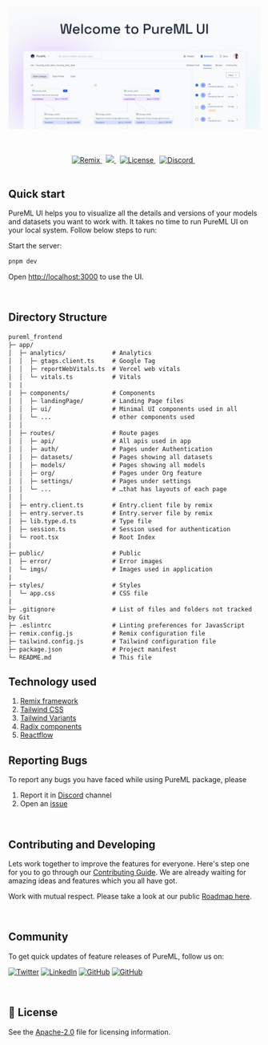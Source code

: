 [![PureMLUI](/assets/FrontendCoverImg.svg)](https://pureml.com)

<br/>
<br/>

<div align="center">
  <a
    href="https://pypi.org/project/pureml/"
  >
    <img alt="Remix" src="https://img.shields.io/badge/remix-1.11.1-green?style=flat&logo=remix&logoColor=white" />
  </a>
  &nbsp;
  <a
    href="https://python-poetry.org/"
  >
    <img src="https://img.shields.io/badge/react-18.2.0-red?style=flat&logo=react&logoColor=white" />
  </a>
  &nbsp;
  <a
    href="https://opensource.org/licenses/Apache-2.0"
  >
    <img alt="License" src="https://img.shields.io/badge/tailwindcss-3.1.2-blue?style=flat&logo=tailwindcss&logoColor=white" />
  </a>
  &nbsp;
  <a
    href="https://discord.gg/xNUHt9yguJ"
  >
    <img alt="Discord" src="https://img.shields.io/badge/Discord-Join%20Discord-blueviolet?style=flat&logo=discord&logoColor=white" />
  </a>
  &nbsp;
</div>

<br/>

## Quick start

PureML UI helps you to visualize all the details and versions of your models and datasets you want to work with. It takes no time to run PureML UI on your local system. Follow below steps to run:

Start the server:

```bash
pnpm dev
```

Open [http://localhost:3000](http://localhost:3000) to use the UI.

<br/>

## Directory Structure

```
pureml_frontend
├─ app/
│  ├─ analytics/             # Analytics
│  │  ├─ gtags.client.ts     # Google Tag
│  │  ├─ reportWebVitals.ts  # Vercel web vitals
│  │  └─ vitals.ts           # Vitals
|  |
|  ├─ components/            # Components
│  │  ├─ landingPage/        # Landing Page files
│  │  ├─ ui/                 # Minimal UI components used in all
│  │  └─ ...                 # other components used
│  │
│  ├─ routes/                # Route pages
│  │  ├─ api/                # All apis used in app
│  │  ├─ auth/               # Pages under Authentication
│  │  ├─ datasets/           # Pages showing all datasets
│  │  ├─ models/             # Pages showing all models
│  │  ├─ org/                # Pages under Org feature
│  │  ├─ settings/           # Pages under settings
│  │  └─ ...                 # …that has layouts of each page
│  │
│  ├─ entry.client.ts        # Entry.client file by remix
│  ├─ entry.server.ts        # Entry.server file by remix
│  ├─ lib.type.d.ts          # Type file
│  ├─ session.ts             # Session used for authentication
│  └─ root.tsx               # Root Index
│
├─ public/                   # Public
|  ├─ error/                 # Error images
|  └─ imgs/                  # Images used in application
|
├─ styles/                   # Styles
│  └─ app.css                # CSS file
|
├─ .gitignore                # List of files and folders not tracked by Git
├─ .eslintrc                 # Linting preferences for JavasScript
├─ remix.config.js           # Remix configuration file
├─ tailwind.config.js        # Tailwind configuration file
├─ package.json              # Project manifest
└─ README.md                 # This file
```

## Technology used

1. [Remix framework](https://remix.run/)
2. [Tailwind CSS](https://remix.run/)
3. [Tailwind Variants](https://www.tailwind-variants.org/docs/introduction)
4. [Radix components](https://www.radix-ui.com/docs/primitives/overview/introduction)
5. [Reactflow](https://reactflow.dev/)

## Reporting Bugs

To report any bugs you have faced while using PureML package, please

1. Report it in [Discord](https://discord.gg/xNUHt9yguJ) channel
2. Open an [issue](https://github.com/PureMLHQ/PureML/issues)

<br />

## Contributing and Developing

Lets work together to improve the features for everyone. Here's step one for you to go through our [Contributing Guide](./CONTRIBUTING.md). We are already waiting for amazing ideas and features which you all have got.

Work with mutual respect. Please take a look at our public [Roadmap here](https://pureml.notion.site/7de13568835a4cf18913307503a2cdd4?v=82199f96833a48e5907023c8a8d565c6).

<br />

## Community

To get quick updates of feature releases of PureML, follow us on:

[<img alt="Twitter" height="20" src="https://img.shields.io/badge/Twitter-1DA1F2?style=for-the-badge&logo=twitter&logoColor=white" />](https://twitter.com/getPureML) [<img alt="LinkedIn" height="20" src="https://img.shields.io/badge/LinkedIn-0077B5?style=for-the-badge&logo=linkedin&logoColor=white" />](https://www.linkedin.com/company/PuremlHQ/) [<img alt="GitHub" height="20" src="https://img.shields.io/badge/GitHub-100000?style=for-the-badge&logo=github&logoColor=white" />](https://github.com/PureMLHQ/PureML) [<img alt="GitHub" height="20" src="https://img.shields.io/badge/Discord-5865F2?style=for-the-badge&logo=discord&logoColor=white" />](https://discord.gg/DBvedzGu)

<br/>

## 📄 License

See the [Apache-2.0](./License) file for licensing information.

